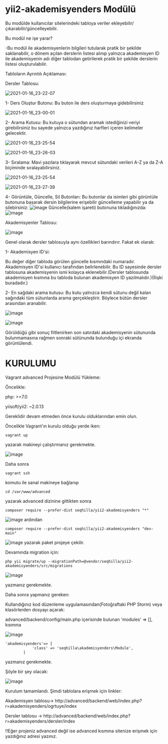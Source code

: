 # yii2-akademisyenders Modülü

Bu modülde kullanıcılar sitelerindeki tabloya veriler ekleyebilir/çıkarabilir/güncelleyebilir.

Bu modül ne işe yarar?

-Bu modül ile akademisyenlerin bilgileri tutularak pratik bir şekilde saklanabilir, o dönem açılan derslerin listesi alınıp yalnızca akademisyen ID ile akademisyenin adı diğer tablodan getirilerek pratik bir şekilde derslerin listesi oluşturulabilir.

Tabloların Ayrıntılı Açıklaması:

Dersler Tablosu:

![2021-01-16_23-22-07](https://user-images.githubusercontent.com/57414546/104822214-f3c06680-5851-11eb-9322-cb3dfa37394d.png)

1- Ders Oluştur Butonu: Bu buton ile ders oluşturmaya gidebilirsiniz 

![2021-01-16_23-00-01](https://user-images.githubusercontent.com/57414546/104821987-b3141d80-5850-11eb-880a-affada8b506a.png)

2- Arama Kutusu: Bu kutuya o sütundan aramak istediğinizi veriyi girebilirsiniz bu sayede yalnızca yazdığınız harfleri içeren kelimeler gelecektir.

![2021-01-16_23-25-54](https://user-images.githubusercontent.com/57414546/104822250-3c781f80-5852-11eb-870d-70abe932a9e9.png)

![2021-01-16_23-26-03](https://user-images.githubusercontent.com/57414546/104822256-47cb4b00-5852-11eb-95f5-f19ba17a750e.png)

3- Sıralama: Mavi yazılara tıklayarak mevcut sütundaki verileri A-Z ya da Z-A biçiminde sıralayabilirsiniz.

![2021-01-16_23-25-54](https://user-images.githubusercontent.com/57414546/104822250-3c781f80-5852-11eb-870d-70abe932a9e9.png)

![2021-01-16_23-27-39](https://user-images.githubusercontent.com/57414546/104822282-777a5300-5852-11eb-8561-8b2afd1553ff.png)

4- Görüntüle, Güncelle, Sil Butonları: Bu butonlar da isimleri gibi görüntüle butonuna basarak dersin bilgilerine erişebilir güncelleme yapabilir ya da silebirsiniz:
![image](https://user-images.githubusercontent.com/57414546/104822351-e0fa6180-5852-11eb-9d60-50cb6875db04.png)
Güncelle(kalem işareti) butonuna tıkladığınızda: 
![image](https://user-images.githubusercontent.com/57414546/104822366-f7082200-5852-11eb-80f3-524bb387fc19.png)

Akademisyenler Tablosu: 

![image](https://user-images.githubusercontent.com/57414546/104822424-70077980-5853-11eb-8b8b-4000d5dd8443.png)

Genel olarak dersler tablosuyla aynı özellikleri barındırır. Fakat ek olarak:

1- Akademisyen ID'si: 

Bu değer diğer tabloda görülen güncelle kısmındaki numaradır. Akademisyen ID'si kullanıcı tarafından belirlenebilir. Bu ID sayesinde dersler tablosuna akademisyenin ismi kolayca eklenebilir.(Dersler tablosunda akademisyen kısmına bu tabloda bulunan akademisyen ID yazılmalıdır.)(İlişki buradadır.)

2- En sağdaki arama kutusu: Bu kutu yalnızca kendi sütunu değil kalan sağındaki tüm sütunlarda arama gerçekleştirir. Böylece bütün dersler arasından aranabilir.

![image](https://user-images.githubusercontent.com/57414546/104822474-d4c2d400-5853-11eb-8902-e0f6b3660215.png)

![image](https://user-images.githubusercontent.com/57414546/104822506-0176eb80-5854-11eb-8c5f-55b84e38c345.png)

Görüldüğü gibi sonuç filtlenirken son satırdaki akademisyenin sütununda bulunmamasına rağmen sonraki sütünunda bulunduğu içi ekranda görüntülendi. 



# KURULUMU

Vagrant advanced Projesine Modülü Yükleme:

Öncelikle:

php: >=7.0

yiisoft/yii2: ~2.0.13

Gereklidir devam etmeden önce kurulu olduklarından emin olun.

Öncelikle Vagrant'ın kurulu olduğu yerde iken:

```
vagrant up
```

yazarak makineyi çalıştırmanız gerekmekte.

![image](https://user-images.githubusercontent.com/57414546/104822675-58c98b80-5855-11eb-9835-7512658b8bf0.png)

Daha sonra

```
vagrant ssh
```

komutu ile sanal makineye bağlanıp

```
cd /var/www/advanced
```

yazarak advanced dizinine gittikten sonra

```
composer require --prefer-dist seqhilla/yii2-akademisyenders "*"
```

![image](https://user-images.githubusercontent.com/57414546/104822807-6af7f980-5856-11eb-94bd-3637afe92338.png)
ardından

```
composer require --prefer-dist seqhilla/yii2-akademisyenders "dev-main"
```

![image](https://user-images.githubusercontent.com/57414546/104822830-82cf7d80-5856-11eb-8e26-7f78a2b0d50b.png)
yazarak paket projeye çekilir.

Devamında migration için:

```
php yii migrate/up --migrationPath=@vendor/seqhilla/yii2-akademisyenders/src/migrations
```

![image](https://user-images.githubusercontent.com/57414546/104837489-e9d84b00-58c5-11eb-9eec-e5060586cc8c.png)

yazmanız gerekmekte.

Daha sonra yapmanız gereken: 

Kullandığınız kod düzenleme uygulamasından(Fotoğraftaki PHP Storm) veya klasörlerden dosyayı açarak:

advanced/backend/config/main.php içerisinde bulunan 'modules' => [], kısmına


![image](https://user-images.githubusercontent.com/57414546/104822944-65e77a00-5857-11eb-960b-da4f650c1994.png)

```
'akademisyenders'=> [
            'class' => 'seqhilla\akademisyenders\Module',
        ]
```

yazmanız gerekmekte.

Şöyle bir şey olacak:

![image](https://user-images.githubusercontent.com/57414546/104822977-ae9f3300-5857-11eb-860e-3bdafadb7c12.png)

Kurulum tamamlandı. Şimdi tablolara erişmek için linkler:

Akademisyen tablosu-> http://advanced/backend/web/index.php?r=akademisyenders/ogrtuye/index

Dersler tablosu -> http://advanced/backend/web/index.php?r=akademisyenders/dersler/index

!!Eğer projeniz advanced değil ise advanced kısmına sitenize erişmek için yazdığınız adresi yazınız.

